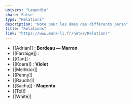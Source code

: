 ```yaml
---
univers: "Lagendia"
share: False
type: "Relations"
description: "Note pour les âmes des différents perso"
title: "Relations"
link: "https://www.mara-li.fr/notes/Relations"
---
```

- [[Adrian]] : <b style='color:**714343**{: #714343}{: .hash}  
'>Bordeau — Marron</b>
- [[Farraige]] : 
- [[Gan]] : 
- [[Koara]] : <b style='color:**7568a2**{: #7568a2}{: .hash}  
'>Violet</b>
- [[Melhkior]]
- [[Penny]] 
- [[Raudhr]]
- [[Sacha]] : <b style='color:**BA55D3**{: #BA55D3}{: .hash}  
'>Magenta</b>
- [[Tol]]
- [[White]]